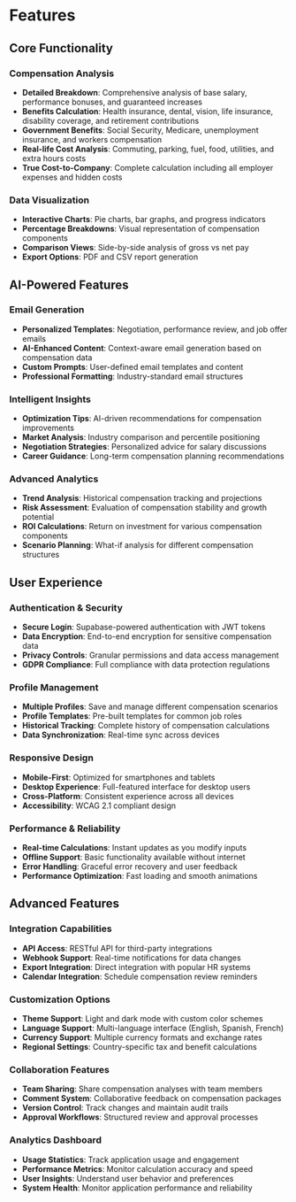 # Features

## Core Functionality

### Compensation Analysis
- **Detailed Breakdown**: Comprehensive analysis of base salary, performance bonuses, and guaranteed increases
- **Benefits Calculation**: Health insurance, dental, vision, life insurance, disability coverage, and retirement contributions
- **Government Benefits**: Social Security, Medicare, unemployment insurance, and workers compensation
- **Real-life Cost Analysis**: Commuting, parking, fuel, food, utilities, and extra hours costs
- **True Cost-to-Company**: Complete calculation including all employer expenses and hidden costs

### Data Visualization
- **Interactive Charts**: Pie charts, bar graphs, and progress indicators
- **Percentage Breakdowns**: Visual representation of compensation components
- **Comparison Views**: Side-by-side analysis of gross vs net pay
- **Export Options**: PDF and CSV report generation

## AI-Powered Features

### Email Generation
- **Personalized Templates**: Negotiation, performance review, and job offer emails
- **AI-Enhanced Content**: Context-aware email generation based on compensation data
- **Custom Prompts**: User-defined email templates and content
- **Professional Formatting**: Industry-standard email structures

### Intelligent Insights
- **Optimization Tips**: AI-driven recommendations for compensation improvements
- **Market Analysis**: Industry comparison and percentile positioning
- **Negotiation Strategies**: Personalized advice for salary discussions
- **Career Guidance**: Long-term compensation planning recommendations

### Advanced Analytics
- **Trend Analysis**: Historical compensation tracking and projections
- **Risk Assessment**: Evaluation of compensation stability and growth potential
- **ROI Calculations**: Return on investment for various compensation components
- **Scenario Planning**: What-if analysis for different compensation structures

## User Experience

### Authentication & Security
- **Secure Login**: Supabase-powered authentication with JWT tokens
- **Data Encryption**: End-to-end encryption for sensitive compensation data
- **Privacy Controls**: Granular permissions and data access management
- **GDPR Compliance**: Full compliance with data protection regulations

### Profile Management
- **Multiple Profiles**: Save and manage different compensation scenarios
- **Profile Templates**: Pre-built templates for common job roles
- **Historical Tracking**: Complete history of compensation calculations
- **Data Synchronization**: Real-time sync across devices

### Responsive Design
- **Mobile-First**: Optimized for smartphones and tablets
- **Desktop Experience**: Full-featured interface for desktop users
- **Cross-Platform**: Consistent experience across all devices
- **Accessibility**: WCAG 2.1 compliant design

### Performance & Reliability
- **Real-time Calculations**: Instant updates as you modify inputs
- **Offline Support**: Basic functionality available without internet
- **Error Handling**: Graceful error recovery and user feedback
- **Performance Optimization**: Fast loading and smooth animations

## Advanced Features

### Integration Capabilities
- **API Access**: RESTful API for third-party integrations
- **Webhook Support**: Real-time notifications for data changes
- **Export Integration**: Direct integration with popular HR systems
- **Calendar Integration**: Schedule compensation review reminders

### Customization Options
- **Theme Support**: Light and dark mode with custom color schemes
- **Language Support**: Multi-language interface (English, Spanish, French)
- **Currency Support**: Multiple currency formats and exchange rates
- **Regional Settings**: Country-specific tax and benefit calculations

### Collaboration Features
- **Team Sharing**: Share compensation analyses with team members
- **Comment System**: Collaborative feedback on compensation packages
- **Version Control**: Track changes and maintain audit trails
- **Approval Workflows**: Structured review and approval processes

### Analytics Dashboard
- **Usage Statistics**: Track application usage and engagement
- **Performance Metrics**: Monitor calculation accuracy and speed
- **User Insights**: Understand user behavior and preferences
- **System Health**: Monitor application performance and reliability